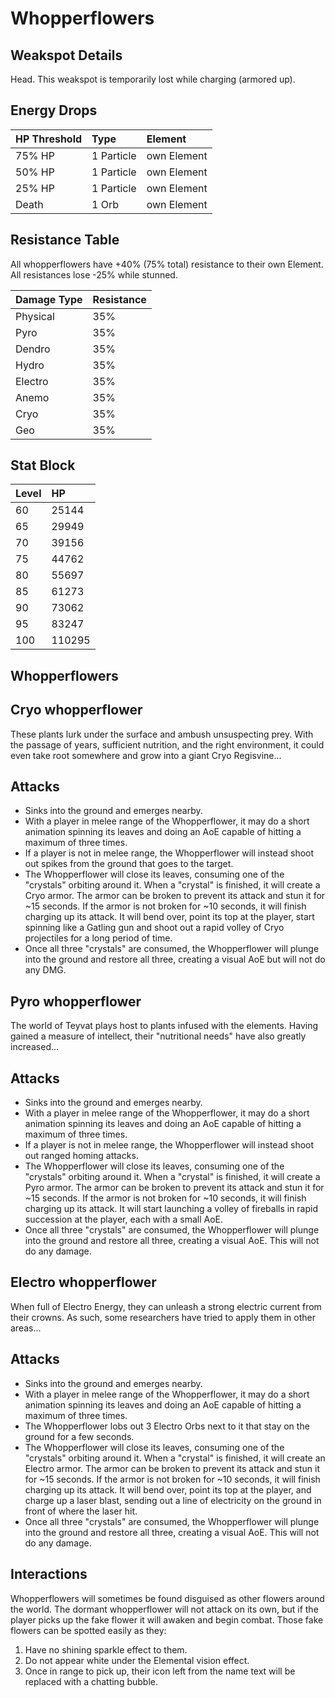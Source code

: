 # Whopperflowers

## Weakspot Details

Head. This weakspot is temporarily lost while charging (armored up).

## Energy Drops

| HP Threshold | Type       | Element     |
| :----------- | :--------- | :---------- |
| 75% HP       | 1 Particle | own Element |
| 50% HP       | 1 Particle | own Element |
| 25% HP       | 1 Particle | own Element |
| Death        | 1 Orb      | own Element |

## Resistance Table

All whopperflowers have +40% (75% total) resistance to their own Element.
All resistances lose -25% while stunned.

| Damage Type | Resistance |
| :---------- | :--------- |
| Physical    | 35%        |
| Pyro        | 35%        |
| Dendro      | 35%        |
| Hydro       | 35%        |
| Electro     | 35%        |
| Anemo       | 35%        |
| Cryo        | 35%        |
| Geo         | 35%        |

## Stat Block

| Level | HP     |
| :---- | :----- |
| 60    | 25144  |
| 65    | 29949  |
| 70    | 39156  |
| 75    | 44762  |
| 80    | 55697  |
| 85    | 61273  |
| 90    | 73062  |
| 95    | 83247  |
| 100   | 110295 |

## Whopperflowers

<Tabs queryString="variant">
<TabItem value="cryo" label="Cryo">

## Cryo whopperflower

These plants lurk under the surface and ambush unsuspecting prey. With the passage of years, sufficient nutrition, and the right environment, it could even take root somewhere and grow into a giant Cryo Regisvine...

## Attacks

* Sinks into the ground and emerges nearby.
* With a player in melee range of the Whopperflower, it may do a short animation spinning its leaves and doing an AoE capable of hitting a maximum of three times.
* If a player is not in melee range, the Whopperflower will instead shoot out spikes from the ground that goes to the target.
* The Whopperflower will close its leaves, consuming one of the "crystals" orbiting around it. When a "crystal" is finished, it will create a Cryo armor.
  The armor can be broken to prevent its attack and stun it for ~15 seconds. If the armor is not broken for ~10 seconds, it will finish charging up its attack.
  It will bend over, point its top at the player, start spinning like a Gatling gun and shoot out a rapid volley of Cryo projectiles for a long period of time.
* Once all three "crystals" are consumed, the Whopperflower will plunge into the ground and restore all three, creating a visual AoE but will not do any DMG.

</TabItem>
<TabItem value="pyro" label="Pyro">

## Pyro whopperflower

The world of Teyvat plays host to plants infused with the elements. Having gained a measure of intellect, their "nutritional needs" have also greatly increased...

## Attacks

* Sinks into the ground and emerges nearby.
* With a player in melee range of the Whopperflower, it may do a short animation spinning its leaves and doing an AoE capable of hitting a maximum of three times.
* If a player is not in melee range, the Whopperflower will instead shoot out ranged homing attacks.
* The Whopperflower will close its leaves, consuming one of the "crystals" orbiting around it. When a "crystal" is finished, it will create a Pyro armor.
  The armor can be broken to prevent its attack and stun it for ~15 seconds. If the armor is not broken for ~10 seconds, it will finish charging up its attack.
  It will start launching a volley of fireballs in rapid succession at the player, each with a small AoE.
* Once all three "crystals" are consumed, the Whopperflower will plunge into the ground and restore all three, creating a visual AoE. This will not do any damage.

</TabItem>
<TabItem value="electro" label="Electro">

## Electro whopperflower

When full of Electro Energy, they can unleash a strong electric current from their crowns. As such, some researchers have tried to apply them in other areas...

## Attacks

* Sinks into the ground and emerges nearby.
* With a player in melee range of the Whopperflower, it may do a short animation spinning its leaves and doing an AoE capable of hitting a maximum of three times.
* The Whopperflower lobs out 3 Electro Orbs next to it that stay on the ground for a few seconds.
* The Whopperflower will close its leaves, consuming one of the "crystals" orbiting around it. When a "crystal" is finished, it will create an Electro armor.
  The armor can be broken to prevent its attack and stun it for ~15 seconds. If the armor is not broken for ~10 seconds, it will finish charging up its attack.
  It will bend over, point its top at the player, and charge up a laser blast, sending out a line of electricity on the ground in front of where the laser hit.
* Once all three "crystals" are consumed, the Whopperflower will plunge into the ground and restore all three, creating a visual AoE. This will not do any damage.

</TabItem>
</Tabs>

## Interactions

Whopperflowers will sometimes be found disguised as other flowers around the world.
The dormant whopperflower will not attack on its own, but if the player picks up the fake flower it will awaken and begin combat.
Those fake flowers can be spotted easily as they:

1. Have no shining sparkle effect to them.
2. Do not appear white under the Elemental vision effect.
3. Once in range to pick up, their icon left from the name text will be replaced with a chatting bubble.
